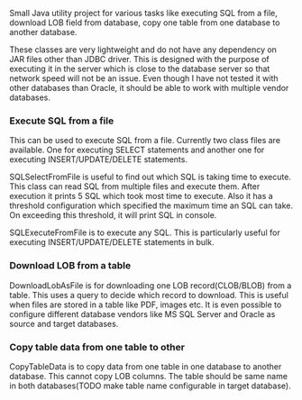 Small Java utility project for various tasks like executing SQL from a file, download LOB field from database, copy one table from one database to another database.

These classes are very lightweight and do not have any dependency on JAR files other than JDBC driver. This is designed with the purpose of executing it in the server which is close to the database server so that network speed will not be an issue. Even though I have not tested it with other databases than Oracle, it should be able to work with multiple vendor databases.

### Execute SQL from a file ###
This can be used to execute SQL from a file. Currently two class files are available. One for executing SELECT statements and another one for executing INSERT/UPDATE/DELETE statements.

SQLSelectFromFile is useful to find out which SQL is taking time to execute. This class can read SQL from multiple files and execute them. After execution it prints 5 SQL which took most time to execute. Also it has a threshold configuration which specified the maximum time an SQL can take. On exceeding this threshold, it will print SQL in console.

SQLExecuteFromFile is to execute any SQL. This is particularly useful for executing INSERT/UPDATE/DELETE statements in bulk.

### Download LOB from a table ###
DownloadLobAsFile is for downloading one LOB record(CLOB/BLOB) from a table. This uses a query to decide which record to download. This is useful when files are stored in a table like PDF, images etc. It is even possible to configure different database vendors like MS SQL Server and Oracle as source and target databases.

### Copy table data from one table to other ###
CopyTableData is to copy data from one table in one database to another database. This cannot copy LOB columns. The table should be same name in both databases(TODO make table name configurable in target database).

